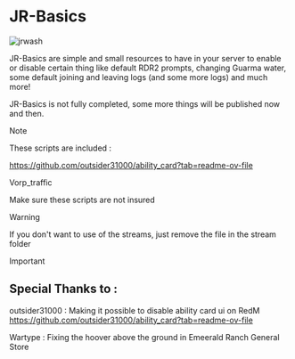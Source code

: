 # JR-Basics
![jrwash](https://i.imgur.com/qlendZt.png)

JR-Basics are simple and small resources to have in your server to enable or disable certain thing like default RDR2 prompts, changing Guarma water, some default joining and leaving logs (and some more logs) and much more!

JR-Basics is not fully completed, some more things will be published now and then.


> [!NOTE]
> These scripts are included :
>
> https://github.com/outsider31000/ability_card?tab=readme-ov-file
>
> Vorp_traffic
>
> Make sure these scripts are not insured

> [!WARNING]
> If you don't want to use of the streams, just remove the file in the stream folder

> [!IMPORTANT]
> ## Special Thanks to :
> outsider31000 : 
> Making it possible to disable ability card ui on RedM
> https://github.com/outsider31000/ability_card?tab=readme-ov-file
>
>
> Wartype :
> Fixing the hoover above the ground in Emeerald Ranch General Store